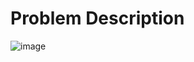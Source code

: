 # Problem Description

![image](https://github.com/user-attachments/assets/a7299819-7715-47aa-bdd3-a62f4dec6d6d)
